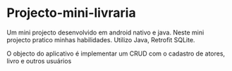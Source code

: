 # Projecto-mini-livraria
Um mini projecto desenvolvido em android nativo e java.
Neste mini projecto pratico minhas habilidades.
Utilizo Java, Retrofit SQLite.

O objecto do aplicativo é implementar um CRUD 
com o cadastro de atores, livro e outros usuários
